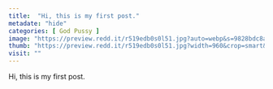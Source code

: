 ```yaml
---
title:  "Hi, this is my first post."
metadate: "hide"
categories: [ God Pussy ]
image: "https://preview.redd.it/r519edb0s0l51.jpg?auto=webp&s=9828bdc8a52fcc57af9e0d45c767259938c6caa0"
thumb: "https://preview.redd.it/r519edb0s0l51.jpg?width=960&crop=smart&auto=webp&s=d53feccff239777f51f710bd59f70e011c1b891b"
visit: ""
---
```

Hi, this is my first post.
